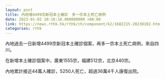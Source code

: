 ```yaml
---
layout: post
title: 內地增4499宗新冠本土確診　多一宗本土死亡病例
date: 2023-01-02 10:16:18.000000000 +08:00
link: https://news.rthk.hk/rthk/ch/component/k2/1682215-20230102.htm
categories: rthk
---
```


內地過去一日新增4499宗新冠本土確診個案，再多一宗本土死亡病例，來自四川。

在新增本土確診個案中，廣東1555宗，福建512宗，北京440宗。

內地累計接近44萬人確診，5250人死亡，超過36萬4千人康復出院。
